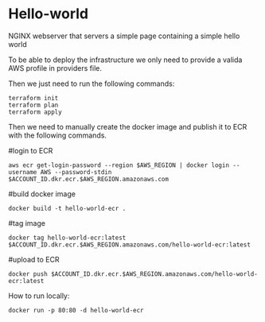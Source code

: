 # Hello-world

NGINX webserver that servers a simple page containing a simple hello world


To be able to deploy the infrastructure we only need to provide a valida AWS profile in providers file.

Then we just need to run the following commands:
```
terraform init
terraform plan
terraform apply
```

Then we need to manually create the docker image and publish it to ECR with the following commands.

#login to ECR
```
aws ecr get-login-password --region $AWS_REGION | docker login --username AWS --password-stdin $ACCOUNT_ID.dkr.ecr.$AWS_REGION.amazonaws.com
```

#build docker image
```
docker build -t hello-world-ecr .
```

#tag image
```
docker tag hello-world-ecr:latest $ACCOUNT_ID.dkr.ecr.$AWS_REGION.amazonaws.com/hello-world-ecr:latest
```

#upload to ECR
```
docker push $ACCOUNT_ID.dkr.ecr.$AWS_REGION.amazonaws.com/hello-world-ecr:latest
```

How to run locally:
```
docker run -p 80:80 -d hello-world-ecr
```